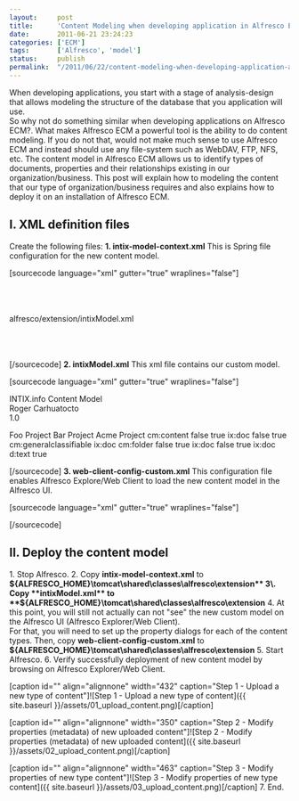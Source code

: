 ```yaml
---
layout:     post
title:      'Content Modeling when developing application in Alfresco ECM'
date:       2011-06-21 23:24:23
categories: ['ECM']
tags:       ['Alfresco', 'model']
status:     publish 
permalink:  "/2011/06/22/content-modeling-when-developing-application-alfresco-ecm/"
---
```

When developing applications, you start with a stage of analysis-design that allows modeling the structure of the database that you application will use.  
So why not do something similar when developing applications on Alfresco ECM?.
What makes Alfresco ECM a powerful tool is the ability to do content modeling. If you do not that, would not make much sense to use Alfresco ECM and instead should use any file-system such as WebDAV, FTP, NFS, etc.
The content model in Alfresco ECM allows us to identify types of documents, properties and their relationships existing in our organization/business.
This post will explain how to modeling the content that our type of organization/business requires and also explains how to deploy it on an installation of Alfresco ECM.

## I. XML definition files 
Create the following files:
 **1\. intix-model-context.xml**
This is Spring file configuration for the new content model.

[sourcecode language="xml" gutter="true" wraplines="false"]  
<?xml version='1.0' encoding='UTF-8'?>  
<!DOCTYPE beans PUBLIC '-//SPRING//DTD BEAN//EN' 'http://www.springframework.org/dtd/spring-beans.dtd'>  
<beans>  

<!-- Registration of new models -->  
<bean id="intix.dictionaryBootstrap"  
parent="dictionaryModelBootstrap"  
depends-on="dictionaryBootstrap">  
<property name="models">  
<list>  
<value>alfresco/extension/intixModel.xml</value>  
</list>  
</property>  
</bean>  
</beans>  

[/sourcecode]
 **2\. intixModel.xml**
This xml file contains our custom model.

[sourcecode language="xml" gutter="true" wraplines="false"]  
<?xml version="1.0" encoding="UTF-8"?>  

<!-- Definition of new Model -->  
<model name="ix:intixmodel" xmlns="http://www.alfresco.org/model/dictionary/1.0">  

<!-- Optional meta-data about the model -->  
<description>INTIX.info Content Model</description>  
<author>Roger Carhuatocto</author>  
<version>1.0</version>

<!-- Imports are required to allow references to definitions in other models -->  
<imports>  
<import uri="http://www.alfresco.org/model/dictionary/1.0" prefix="d" />  
<import uri="http://www.alfresco.org/model/content/1.0" prefix="cm" />  
<import uri="http://www.alfresco.org/model/system/1.0" prefix="sys" />  
</imports>

<!-- Introduction of new namespaces defined by this model -->  
<namespaces>  
<namespace uri="http://www.intix.info/model/content/1.0" prefix="ix" />  
</namespaces>
<constraints>  
<constraint name="ix:projectList" type="LIST">  
<parameter name="allowedValues">  
<list>  
<value>Foo Project</value>  
<value>Bar Project</value>  
<value>Acme Project</value>  
</list>  
</parameter>  
</constraint>  
</constraints>
<types>  

<!-- Enterprise-wide generic document type -->  
<type name="ix:doc">  
<title>INTIX.info Document</title>  
<parent>cm:content</parent>  
<associations>  
<association name="ix:relatedDocuments">  
<title>INTIX.info Related Documents</title>  
<source>  
<mandatory>false</mandatory>  
<many>true</many>  
</source>  
<target>  
<class>ix:doc</class>  
<mandatory>false</mandatory>  
<many>true</many>  
</target>  
</association>  
</associations>  
<mandatory-aspects>  
<aspect>cm:generalclassifiable</aspect>  
</mandatory-aspects>  
</type>
<type name="ix:legalDoc">  
<title>INTIX.info Legal Document</title>  
<parent>ix:doc</parent>  
</type>
<type name="ix:fld">  
<title>INTIX.info Folder Document</title>  
<parent>cm:folder</parent>  
<associations>  
<association name="ix:relatedFolder2Docs">  
<title>INTIX.info Documents Related to Folder</title>  
<source>  
<mandatory>false</mandatory>  
<many>true</many>  
</source>  
<target>  
<class>ix:doc</class>  
<mandatory>false</mandatory>  
<many>true</many>  
</target>  
</association>  
</associations>  
</type>
<type name="ix:marketingDoc">  
<title>INTIX.info Marketing Document</title>  
<parent>ix:doc</parent>  
<properties>  
<property name="ix:project">  
<type>d:text</type>  
<multiple>true</multiple>  
<constraints>  
<constraint ref="ix:projectList" />  
</constraints>  
</property>  
</properties>  
</type>  
</types>  
</model>  

[/sourcecode]
**3\. web-client-config-custom.xml**
This configuration file enables Alfresco Explore/Web Client to load the new content model in the Alfresco UI.

[sourcecode language="xml" gutter="true" wraplines="false"]  
<alfresco-config>  

<!-- show related documents association on doc property sheet -->  
<config evaluator="node-type" condition="ix:doc">  
<property-sheet>  
<show-association name="ix:relatedDocuments" />  
</property-sheet>  
</config>  

<!-- show related documents association on FOLDER property sheet -->  
<config evaluator="node-type" condition="ix:fld">  
<property-sheet>  
<show-association name="ix:relatedFolder2Docs" />  
</property-sheet>  
</config>  

<!-- show PROJECT on marketingDoc property sheet -->  
<config evaluator="node-type" condition="ix:marketingDoc">  
<property-sheet>  
<show-property name="ix:project" display-label-id="project" />  
</property-sheet>  
</config>  

<!-- show related documents association on DOC property sheet -->  
<config evaluator="node-type" condition="ix:doc">  
<property-sheet>  
<show-association name="ix:relatedDocuments" />  
</property-sheet>  
</config>  

<!-- add NEW CONTENT types to add content list wizard -->  
<config evaluator="string-compare" condition="Content Wizards">  
<content-types>  
<type name="ix:doc" />  
<type name="ix:legalDoc" />  
<type name="ix:marketingDoc" />  
</content-types>  
</config>  

<!-- add new FOLDER types to add content list wizard -->  
<config evaluator="string-compare" condition="Space Wizards">  
<folder-types>  
<type name="ix:fld" />  
</folder-types>  
</config>  
<config evaluator="string-compare" condition="Action Wizards">  

<!-- The list of types shown in the is-subtype condition -->  
<subtypes>  
<type name="ix:doc" />  
<type name="ix:legalDoc" />  
<type name="ix:marketingDoc" />  
</subtypes>  

<!-- The list of content and/or folder types shown in the specialise-type action -->  
<specialise-types>  
<type name="ix:doc" />  
<type name="ix:legalDoc" />  
<type name="ix:marketingDoc" />  
<type name="ix:fld" />  
</specialise-types>  
</config>  
<config evaluator="string-compare" condition="Advanced Search">  
<advanced-search>  
<content-types>  
<type name="ix:doc" />  
<type name="ix:legalDoc" />  
<type name="ix:marketingDoc" />  
<type name="ix:fld" />  
</content-types>  
</advanced-search>  
</config>  
</alfresco-config>  

[/sourcecode]

## II. Deploy the content model 
1\. Stop Alfresco.
2\. Copy **intix-model-context.xml** to **${ALFRESCO_HOME}\tomcat\shared\classes\alfresco\extension**
3\. Copy **intixModel.xml** to **${ALFRESCO_HOME}\tomcat\shared\classes\alfresco\extension**
4\. At this point, you will still not actually can not "see" the new custom model on the Alfresco UI (Alfresco Explorer/Web Client).  
For that, you will need to set up the property dialogs for each of the content types.
Then, copy **web-client-config-custom.xml** to **${ALFRESCO_HOME}\tomcat\shared\classes\alfresco\extension**
5\. Start Alfresco.
6\. Verify successfully deployment of new content model by browsing on Alfresco Explorer/Web Client.

[caption id="" align="alignnone" width="432" caption="Step 1 - Upload a new type of content"]![Step 1 - Upload a new type of content]({{ site.baseurl }}/assets/01_upload_content.png)[/caption]

[caption id="" align="alignnone" width="350" caption="Step 2 - Modify properties (metadata) of new uploaded content"]![Step 2 - Modify properties \(metadata\) of new uploaded content]({{ site.baseurl }}/assets/02_upload_content.png)[/caption]

[caption id="" align="alignnone" width="463" caption="Step 3 - Modify properties of new type content"]![Step 3 - Modify properties of new type content]({{ site.baseurl }}/assets/03_upload_content.png)[/caption]
7\. End.
